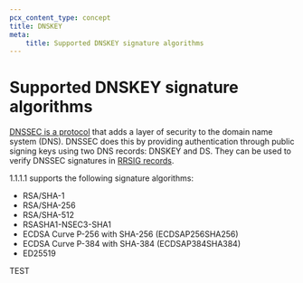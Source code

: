 ```yaml
---
pcx_content_type: concept
title: DNSKEY
meta:
    title: Supported DNSKEY signature algorithms
---
```


# Supported DNSKEY signature algorithms

[DNSSEC is a protocol](https://www.cloudflare.com/learning/dns/dns-records/dnskey-ds-records/) that adds a layer of security to the domain name system (DNS). DNSSEC does this by providing authentication through public signing keys using two DNS records: DNSKEY and DS. They can be used to verify DNSSEC signatures in [RRSIG records](https://www.cloudflare.com/dns/dnssec/how-dnssec-works/). 

1.1.1.1 supports the following signature algorithms:

- RSA/SHA-1
- RSA/SHA-256
- RSA/SHA-512
- RSASHA1-NSEC3-SHA1
- ECDSA Curve P-256 with SHA-256 (ECDSAP256SHA256)
- ECDSA Curve P-384 with SHA-384 (ECDSAP384SHA384)
- ED25519

TEST